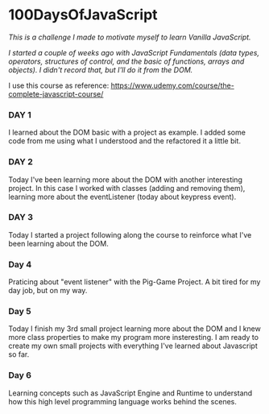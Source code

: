 # 100DaysOfJavaScript

_This is a challenge I made to motivate myself to learn Vanilla JavaScript._

_I started a couple of weeks ago with JavaScript Fundamentals (data types, operators, structures of control, and the basic of functions, arrays and objects). I didn't record that, but I'll do it from the DOM._

I use this course as reference: https://www.udemy.com/course/the-complete-javascript-course/

### DAY 1

I learned about the DOM basic with a project as example. I added some code from me using what I understood and the refactored it a little bit.

### DAY 2

Today I've been learning more about the DOM with another interesting project. In this case I worked with classes (adding and removing them), learning more about the eventListener (today about keypress event).

### DAY 3

Today I started a project following along the course to reinforce what I've been learning about the DOM.

### Day 4

Praticing about "event listener" with the Pig-Game Project. A bit tired for my day job, but on my way.

### Day 5

Today I finish my 3rd small project learning more about the DOM and I knew more class properties to make my program more insteresting.
I am ready to create my own small projects with everything I've learned about Javascript so far.

### Day 6

Learning concepts such as JavaScript Engine and Runtime to understand how this high level programming language works behind the scenes.